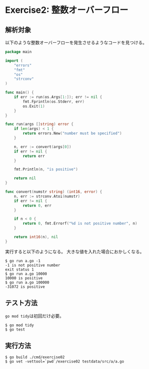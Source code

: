 # Exercise2: 整数オーバーフロー

## 解析対象

以下のような整数オーバーフローを発生させるようなコードを見つける。

```go
package main

import (
	"errors"
	"fmt"
	"os"
	"strconv"
)

func main() {
	if err := run(os.Args[1:]); err != nil {
		fmt.Fprintln(os.Stderr, err)
		os.Exit(1)
	}
}

func run(args []string) error {
	if len(args) < 1 {
		return errors.New("number must be specified")
	}

	n, err := convert(args[0])
	if err != nil {
		return err
	}

	fmt.Println(n, "is positive")

	return nil
}

func convert(numstr string) (int16, error) {
	n, err := strconv.Atoi(numstr)
	if err != nil {
		return 0, err
	}

	if n < 0 {
		return 0, fmt.Errorf("%d is not positive number", n)
	}

	return int16(n), nil
}
```

実行すると以下のようになる。
大きな値を入れた場合におかしくなる。

```
$ go run a.go -1
-1 is not positive number
exit status 1
$ go run a.go 10000
10000 is positive
$ go run a.go 100000
-31072 is positive
```

## テスト方法

`go mod tidy`は初回だけ必要。

```
$ go mod tidy
$ go test
```

## 実行方法

```
$ go build ./cmd/exercise02
$ go vet -vettool=`pwd`/exercise02 testdata/src/a/a.go
```
